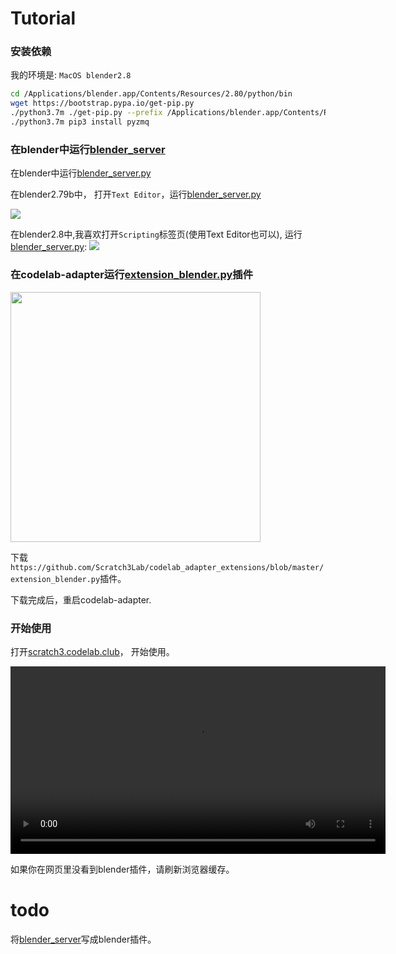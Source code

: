 # Tutorial

### 安装依赖
我的环境是: `MacOS blender2.8`

```bash
cd /Applications/blender.app/Contents/Resources/2.80/python/bin
wget https://bootstrap.pypa.io/get-pip.py
./python3.7m ./get-pip.py --prefix /Applications/blender.app/Contents/Resources/2.80/python
./python3.7m pip3 install pyzmq
```

### 在blender中运行[blender_server](https://github.com/Scratch3Lab/codelab_adapter_extensions/blob/master/servers/blender_server.py)

在blender中运行[blender_server.py](https://github.com/Scratch3Lab/codelab_adapter_extensions/blob/master/servers/blender_server.py)

在blender2.79b中， 打开`Text Editor`，运行[blender_server.py](https://github.com/Scratch3Lab/codelab_adapter_extensions/blob/master/servers/blender_server.py)
 
![](http://wwj-fig-bed.just4fun.site/codelab-blender_7d110f45.png)

在blender2.8中,我喜欢打开`Scripting`标签页(使用Text Editor也可以), 运行[blender_server.py](https://github.com/Scratch3Lab/codelab_adapter_extensions/blob/master/servers/blender_server.py):
![](http://wwj-fig-bed.just4fun.site/codelab-blender_d397ea81.png)

### 在codelab-adapter运行[extension_blender.py](https://github.com/Scratch3Lab/codelab_adapter_extensions/blob/master/extension_blender.py)插件

<img src="http://wwj-fig-bed.just4fun.site/codelab-blender_984f1dc6.png" width=400 />

下载`https://github.com/Scratch3Lab/codelab_adapter_extensions/blob/master/extension_blender.py`插件。

下载完成后，重启codelab-adapter.

### 开始使用
打开[scratch3.codelab.club](https://scratch3.codelab.club/)， 开始使用。

<video width=600px src="http://wwj-tmp-video.just4fun.site/blender.mp4" controls="controls"></video>

如果你在网页里没看到blender插件，请刷新浏览器缓存。

# todo
将[blender_server](https://github.com/Scratch3Lab/codelab_adapter_extensions/blob/master/servers/blender_server.py)写成blender插件。
